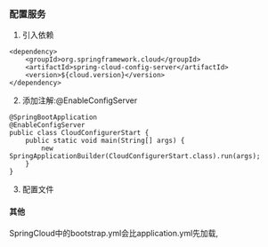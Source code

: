 ### 配置服务
1. 引入依赖
```
<dependency>
    <groupId>org.springframework.cloud</groupId>
    <artifactId>spring-cloud-config-server</artifactId>
    <version>${cloud.version}</version>
</dependency>
```

2. 添加注解:@EnableConfigServer
```
@SpringBootApplication
@EnableConfigServer
public class CloudConfigurerStart {
    public static void main(String[] args) {
        new SpringApplicationBuilder(CloudConfigurerStart.class).run(args);
    }
}
```

3. 配置文件






#### 其他
SpringCloud中的bootstrap.yml会比application.yml先加载,